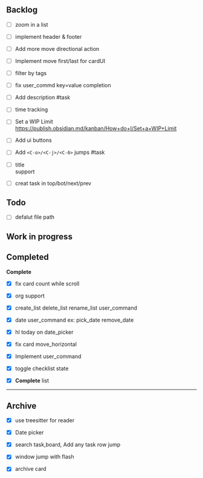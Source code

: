 ## Backlog

- [ ] zoom in a list

- [ ] implement header & footer

- [ ] Add more move directional action

- [ ] Implement move first/last for cardUI

- [ ] filter by tags

- [ ] fix user_commd key=value completion

- [ ] Add description #task

- [ ] time tracking

- [ ] Set a WIP Limit https://publish.obsidian.md/kanban/How+do+I/Set+a+WIP+Limit

- [ ] Add ui buttons

- [ ] Add `<C-o>/<C-j>/<C-6>` jumps #task

- [ ] title <br> support

- [ ] creat task in top/bot/next/prev

## Todo

- [ ] defalut file path

## Work in progress

## Completed

**Complete**

- [x] fix card count while scroll

- [x] org support

- [x] create_list delete_list rename_list user_command

- [x] date user_command ex: pick_date remove_date

- [x] hl today on date_picker

- [x] fix card move_horizontal

- [x] Implement user_command

- [x] toggle checklist state

- [x] **Complete** list


***

## Archive

- [x] use treesitter for reader

- [x] Date picker

- [x] search task,board, Add any task row jump

- [x] window jump with flash

- [x] archive card

